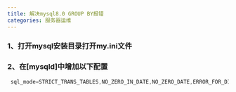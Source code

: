 ```yaml
---
title: 解决mysql8.0 GROUP BY报错
categories: 服务器运维
---
```

<!--more-->
### 1、打开mysql安装目录打开my.ini文件
### 2、在[mysqld]中增加以下配置

``` java
 sql_mode=STRICT_TRANS_TABLES,NO_ZERO_IN_DATE,NO_ZERO_DATE,ERROR_FOR_DIVISION_BY_ZERO,NO_ENGINE_SUBSTITUTION
```



